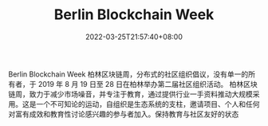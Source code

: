 ﻿---
weight: 
title: "Berlin Blockchain Week"
description: "Berlin Blockchain Week 柏林区块链周，分布式的社区组织倡议，没有单一的所有者，于 2019 年 8 月 19 日至 28 日在柏林举办第二届社区组织活动"
date: 2022-03-25T21:57:40+08:00
lastmod: 2022-03-25T16:45:40+08:00
draft: false
authors: ["Metabd"]
featuredImage: "berlin-blockchain-week.jpg"
link: ""
tags: ["元宇宙社区","Berlin Blockchain Week"]
categories: ["navigation"]
navigation: ["元宇宙社区"]
lightgallery: true
toc: true
pinned: false
recommend: false
recommend1: false
---
Berlin Blockchain Week 柏林区块链周，分布式的社区组织倡议，没有单一的所有者，于 2019 年 8 月 19 日至 28 日在柏林举办第二届社区组织活动。
柏林区块链周，致力于减少市场噪音，并专注于教育，通过提供行业一手资料推动大规模采用。这是一个不可知论的运动，自组织是生态系统的支柱，邀请项目、个人和任何对富有成效和教育性讨论感兴趣的参与者加入。保持教育与社区友好的状态
